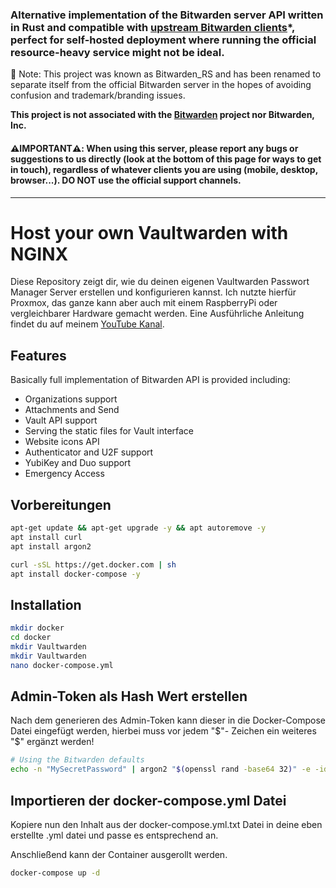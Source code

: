 ### Alternative implementation of the Bitwarden server API written in Rust and compatible with [upstream Bitwarden clients](https://bitwarden.com/download/)*, perfect for self-hosted deployment where running the official resource-heavy service might not be ideal.

📢 Note: This project was known as Bitwarden_RS and has been renamed to separate itself from the official Bitwarden server in the hopes of avoiding confusion and trademark/branding issues.

**This project is not associated with the [Bitwarden](https://bitwarden.com/) project nor Bitwarden, Inc.**

#### ⚠️**IMPORTANT**⚠️: When using this server, please report any bugs or suggestions to us directly (look at the bottom of this page for ways to get in touch), regardless of whatever clients you are using (mobile, desktop, browser...). DO NOT use the official support channels.

---


# Host your own Vaultwarden with NGINX

Diese Repository zeigt dir, wie du deinen eigenen Vaultwarden Passwort Manager Server erstellen und konfigurieren kannst. Ich nutzte hierfür Proxmox, das ganze kann aber auch mit einem RaspberryPi oder vergleichbarer Hardware gemacht werden.
Eine Ausführliche Anleitung findet du auf meinem [YouTube Kanal](https://www.youtube.com/@andreshardware).



## Features

Basically full implementation of Bitwarden API is provided including:

 * Organizations support
 * Attachments and Send
 * Vault API support
 * Serving the static files for Vault interface
 * Website icons API
 * Authenticator and U2F support
 * YubiKey and Duo support
 * Emergency Access
 

## Vorbereitungen
```sh
apt-get update && apt-get upgrade -y && apt autoremove -y
apt install curl
apt install argon2

curl -sSL https://get.docker.com | sh
apt install docker-compose -y
```

## Installation

```sh
mkdir docker
cd docker
mkdir Vaultwarden
mkdir Vaultwarden
nano docker-compose.yml
```

## Admin-Token als Hash Wert erstellen
Nach dem generieren des Admin-Token kann dieser in die Docker-Compose Datei eingefügt werden, hierbei muss vor jedem "$"- Zeichen ein weiteres "$" ergänzt werden!
```sh
# Using the Bitwarden defaults
echo -n "MySecretPassword" | argon2 "$(openssl rand -base64 32)" -e -id -k 65540 -t 3 -p 4
```


## Importieren der docker-compose.yml Datei

Kopiere nun den Inhalt aus der docker-compose.yml.txt Datei in deine eben erstellte .yml datei und passe es entsprechend an.

Anschließend kann der Container ausgerollt werden.

```sh
docker-compose up -d
```
